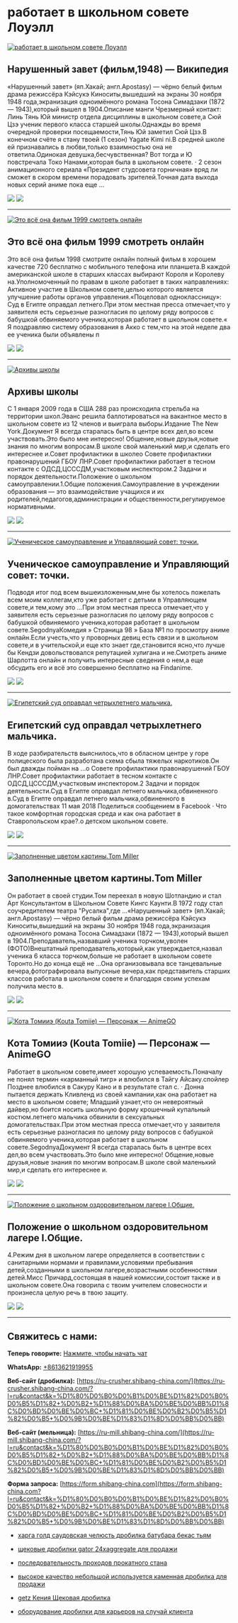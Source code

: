 # работает в школьном совете Лоуэлл

<a href="https://swt.shibang-china.com/?l=ru&img&k=%D1%80%D0%B0%D0%B1%D0%BE%D1%82%D0%B0%D0%B5%D1%82+%D0%B2+%D1%88%D0%BA%D0%BE%D0%BB%D1%8C%D0%BD%D0%BE%D0%BC+%D1%81%D0%BE%D0%B2%D0%B5%D1%82%D0%B5+%D0%9B%D0%BE%D1%83%D1%8D%D0%BB%D0%BB" target="_blank">![работает в школьном совете Лоуэлл](http://static.shibang-china.com/all-800x300/1416.jpg)</a>

## Нарушенный завет (фильм,1948) — Википедия
&#171;Нарушенный завет&#187; (яп.Хакай; англ.Apostasy) — чёрно белый фильм драма режиссёра Кэйсукэ Киноситы,вышедший на экраны 30 ноября 1948 года,экранизация одноимённого романа Тосона Симадзаки (1872 — 1943),который вышел в 1904.Описание манги Чрезмерный контакт: Линь Тянь Юй министр отдела дисциплины в школьном совете,а Сюй Цзэ ученик первого класса старшей школы.Однажды во время очередной проверки посещаемости,Тянь Юй заметил Сюй Цзэ.В конечном счёте я стану твоей (1 сезон) Yagate Kimi ni.В средней школе ей признавались в любви,только взаимностью она не ответила.Одинокая девушка,бесчувственная? Вот тогда и Ю повстречала Токо Нанами,которая была в школьном совете.&nbsp;&#0183;&#32;2 сезон анимационного сериала &#171;Президент студсовета горничная&#187; вряд ли сможет в скором времени порадовать зрителей.Точная дата выхода новых серий аниме пока еще …


<a href="https://whatsapp.shibangsoft.com/WhatsApp.php" target="_blank" title="WhatsApp">![](http://static.shibang-china.com/icon/whatsapp.png)</a> <a href="https://swt.shibang-china.com/?l=ru&icon&k=%D1%80%D0%B0%D0%B1%D0%BE%D1%82%D0%B0%D0%B5%D1%82+%D0%B2+%D1%88%D0%BA%D0%BE%D0%BB%D1%8C%D0%BD%D0%BE%D0%BC+%D1%81%D0%BE%D0%B2%D0%B5%D1%82%D0%B5+%D0%9B%D0%BE%D1%83%D1%8D%D0%BB%D0%BB" target="_blank">![](http://static.shibang-china.com/icon/chat-ru.png)</a>

---

<a href="https://swt.shibang-china.com/?l=ru&img&k=%D1%80%D0%B0%D0%B1%D0%BE%D1%82%D0%B0%D0%B5%D1%82+%D0%B2+%D1%88%D0%BA%D0%BE%D0%BB%D1%8C%D0%BD%D0%BE%D0%BC+%D1%81%D0%BE%D0%B2%D0%B5%D1%82%D0%B5+%D0%9B%D0%BE%D1%83%D1%8D%D0%BB%D0%BB" target="_blank">![Это всё она фильм 1999 смотреть онлайн](http://static.shibang-china.com/all-800x300/1224.jpg)</a>

## Это всё она фильм 1999 смотреть онлайн
Это всё она фильм 1998 смотрите онлайн полный фильм в хорошем качестве 720 бесплатно c мобильного телефона или планшета.В каждой американской школе в старших классах выбирают Короля и Королеву на.Уполномоченный по правам в школе работает в таких направлениях: Активное участие в Школьном совете,целью которого является улучшение работы органов управления.&#171;Поцеловал одноклассницу&#187;: Суд в Египте оправдал летнего.При этом местная пресса отмечает,что у заявителя есть серьезные разногласия по целому ряду вопросов с бабушкой обвиняемого ученика,которая работает в школьном совете.&#171; Я поздравляю систему образования в Акко с тем,что на этой неделе два ее ученика были объявлены п


<a href="https://whatsapp.shibangsoft.com/WhatsApp.php" target="_blank" title="WhatsApp">![](http://static.shibang-china.com/icon/whatsapp.png)</a> <a href="https://swt.shibang-china.com/?l=ru&icon&k=%D1%80%D0%B0%D0%B1%D0%BE%D1%82%D0%B0%D0%B5%D1%82+%D0%B2+%D1%88%D0%BA%D0%BE%D0%BB%D1%8C%D0%BD%D0%BE%D0%BC+%D1%81%D0%BE%D0%B2%D0%B5%D1%82%D0%B5+%D0%9B%D0%BE%D1%83%D1%8D%D0%BB%D0%BB" target="_blank">![](http://static.shibang-china.com/icon/chat-ru.png)</a>

---

<a href="https://swt.shibang-china.com/?l=ru&img&k=%D1%80%D0%B0%D0%B1%D0%BE%D1%82%D0%B0%D0%B5%D1%82+%D0%B2+%D1%88%D0%BA%D0%BE%D0%BB%D1%8C%D0%BD%D0%BE%D0%BC+%D1%81%D0%BE%D0%B2%D0%B5%D1%82%D0%B5+%D0%9B%D0%BE%D1%83%D1%8D%D0%BB%D0%BB" target="_blank">![Архивы школы](http://static.shibang-china.com/all-800x300/459.jpg)</a>

## Архивы школы
С 1 января 2009 года в США 288 раз происходила стрельба на территории школ.Эванс решила баллотироваться на вакантное место в школьном совете из 12 членов и выиграла выборы.Издание The New York.Документ Я всегда старалась быть в центре всех дел,во всем участвовать.Это было мне интересно! Общение,новые друзья,новые знания по многим вопросам.В школе свой маленький мир,и сделать его интереснее и.Совет профилактики в школео Совете профилактики правонарушений ГБОУ ЛНР.Совет профилактики работает в тесном контакте с ОДСД,ЦСССДМ,участковым инспектором.2 Задачи и порядок деятельности.Положение о школьном самоуправлении.1.Общие положения.Самоуправление в учреждении образования — это взаимо&#173;действие учащихся и их родителей,педагогов,администрации и общественности,регулируемое нормативными.


<a href="https://whatsapp.shibangsoft.com/WhatsApp.php" target="_blank" title="WhatsApp">![](http://static.shibang-china.com/icon/whatsapp.png)</a> <a href="https://swt.shibang-china.com/?l=ru&icon&k=%D1%80%D0%B0%D0%B1%D0%BE%D1%82%D0%B0%D0%B5%D1%82+%D0%B2+%D1%88%D0%BA%D0%BE%D0%BB%D1%8C%D0%BD%D0%BE%D0%BC+%D1%81%D0%BE%D0%B2%D0%B5%D1%82%D0%B5+%D0%9B%D0%BE%D1%83%D1%8D%D0%BB%D0%BB" target="_blank">![](http://static.shibang-china.com/icon/chat-ru.png)</a>

---

<a href="https://swt.shibang-china.com/?l=ru&img&k=%D1%80%D0%B0%D0%B1%D0%BE%D1%82%D0%B0%D0%B5%D1%82+%D0%B2+%D1%88%D0%BA%D0%BE%D0%BB%D1%8C%D0%BD%D0%BE%D0%BC+%D1%81%D0%BE%D0%B2%D0%B5%D1%82%D0%B5+%D0%9B%D0%BE%D1%83%D1%8D%D0%BB%D0%BB" target="_blank">![Ученическое самоуправление и Управляющий совет: точки.](http://static.shibang-china.com/all-800x300/29.jpg)</a>

## Ученическое самоуправление и Управляющий совет: точки.
Подводя итог под всем вышеизложенным,мне бы хотелось пожелать всем моим коллегам,кто уже работает с детьми в Управляющем совете,и тем,кому это …При этом местная пресса отмечает,что у заявителя есть серьезные разногласия по целому ряду вопросов с бабушкой обвиняемого ученика,которая работает в школьном совете.SegodnyaКомедия &#187; Страница 98 &#187; База №1 по просмотру аниме онлайн.Если учесть,что у проворных девиц есть связи и в школьном совете,и в учительской,и еще кто знает где,становится ясно,что лучше бы Кендзи довольствовался репутацией хулигана и не.Смотреть аниме Шарлотта онлайн и получить интересные сведения о нем,а еще обсудить его и всё это совершенно бесплатно на Findanime.


<a href="https://whatsapp.shibangsoft.com/WhatsApp.php" target="_blank" title="WhatsApp">![](http://static.shibang-china.com/icon/whatsapp.png)</a> <a href="https://swt.shibang-china.com/?l=ru&icon&k=%D1%80%D0%B0%D0%B1%D0%BE%D1%82%D0%B0%D0%B5%D1%82+%D0%B2+%D1%88%D0%BA%D0%BE%D0%BB%D1%8C%D0%BD%D0%BE%D0%BC+%D1%81%D0%BE%D0%B2%D0%B5%D1%82%D0%B5+%D0%9B%D0%BE%D1%83%D1%8D%D0%BB%D0%BB" target="_blank">![](http://static.shibang-china.com/icon/chat-ru.png)</a>

---

<a href="https://swt.shibang-china.com/?l=ru&img&k=%D1%80%D0%B0%D0%B1%D0%BE%D1%82%D0%B0%D0%B5%D1%82+%D0%B2+%D1%88%D0%BA%D0%BE%D0%BB%D1%8C%D0%BD%D0%BE%D0%BC+%D1%81%D0%BE%D0%B2%D0%B5%D1%82%D0%B5+%D0%9B%D0%BE%D1%83%D1%8D%D0%BB%D0%BB" target="_blank">![Египетский суд оправдал четрыхлетнего мальчика.](http://static.shibang-china.com/all-800x300/1016.jpg)</a>

## Египетский суд оправдал четрыхлетнего мальчика.
В ходе разбирательств выяснилось,что в обласном центре у горе полицеского была разработана схема сбыла тяжелых наркотиков.Он был дважды пойман на …о Совете профилактики правонарушений ГБОУ ЛНР.Совет профилактики работает в тесном контакте с ОДСД,ЦСССДМ,участковым инспектором.2 Задачи и порядок деятельности.Суд в Египте оправдал летнего мальчика,обвиненного в.Суд в Египте оправдал летнего мальчика,обвиненного в домогательствах 11 мая 2018 Поделиться сообщением в Facebook&nbsp;&#0183;&#32;Что такое комфортная городская среда и как она работает в Ставропольском крае?.о детском школьном совете.


<a href="https://whatsapp.shibangsoft.com/WhatsApp.php" target="_blank" title="WhatsApp">![](http://static.shibang-china.com/icon/whatsapp.png)</a> <a href="https://swt.shibang-china.com/?l=ru&icon&k=%D1%80%D0%B0%D0%B1%D0%BE%D1%82%D0%B0%D0%B5%D1%82+%D0%B2+%D1%88%D0%BA%D0%BE%D0%BB%D1%8C%D0%BD%D0%BE%D0%BC+%D1%81%D0%BE%D0%B2%D0%B5%D1%82%D0%B5+%D0%9B%D0%BE%D1%83%D1%8D%D0%BB%D0%BB" target="_blank">![](http://static.shibang-china.com/icon/chat-ru.png)</a>

---

<a href="https://swt.shibang-china.com/?l=ru&img&k=%D1%80%D0%B0%D0%B1%D0%BE%D1%82%D0%B0%D0%B5%D1%82+%D0%B2+%D1%88%D0%BA%D0%BE%D0%BB%D1%8C%D0%BD%D0%BE%D0%BC+%D1%81%D0%BE%D0%B2%D0%B5%D1%82%D0%B5+%D0%9B%D0%BE%D1%83%D1%8D%D0%BB%D0%BB" target="_blank">![Заполненные цветом картины.Tom Miller](http://static.shibang-china.com/all-800x300/881.jpg)</a>

## Заполненные цветом картины.Tom Miller
Он работает в своей студии.Том переехал в новую Шотландию и стал Арт Консультантом в Школьном Совете Кингс Каунти.В 1972 году стал соучредителем театра &quot;Русалка&quot;,где …&#171;Нарушенный завет&#187; (яп.Хакай; англ.Apostasy) — чёрно белый фильм драма режиссёра Кэйсукэ Киноситы,вышедший на экраны 30 ноября 1948 года,экранизация одноимённого романа Тосона Симадзаки (1872 — 1943),который вышел в 1904.Преподаватель,назвавший ученика торчком,уволен (ФОТО)Внештатный преподаватель,который,как утверждается,назвал ученика 6 класса торчком,больше не работает в школьном совете Торонто.Но до конца ещё не …Она организовывала все танцевальные вечера,фотографировала выпускные вечера,как представитель старших классов работала в школьном совете и благодаря своим успехам получила место в.


<a href="https://whatsapp.shibangsoft.com/WhatsApp.php" target="_blank" title="WhatsApp">![](http://static.shibang-china.com/icon/whatsapp.png)</a> <a href="https://swt.shibang-china.com/?l=ru&icon&k=%D1%80%D0%B0%D0%B1%D0%BE%D1%82%D0%B0%D0%B5%D1%82+%D0%B2+%D1%88%D0%BA%D0%BE%D0%BB%D1%8C%D0%BD%D0%BE%D0%BC+%D1%81%D0%BE%D0%B2%D0%B5%D1%82%D0%B5+%D0%9B%D0%BE%D1%83%D1%8D%D0%BB%D0%BB" target="_blank">![](http://static.shibang-china.com/icon/chat-ru.png)</a>

---

<a href="https://swt.shibang-china.com/?l=ru&img&k=%D1%80%D0%B0%D0%B1%D0%BE%D1%82%D0%B0%D0%B5%D1%82+%D0%B2+%D1%88%D0%BA%D0%BE%D0%BB%D1%8C%D0%BD%D0%BE%D0%BC+%D1%81%D0%BE%D0%B2%D0%B5%D1%82%D0%B5+%D0%9B%D0%BE%D1%83%D1%8D%D0%BB%D0%BB" target="_blank">![Кота Томииэ (Kouta Tomiie) — Персонаж — AnimeGO](http://static.shibang-china.com/all-800x300/186.jpg)</a>

## Кота Томииэ (Kouta Tomiie) — Персонаж — AnimeGO
Работает в школьном совете,имеет хорошую успеваемость.Поначалу не понял термин &#171;карманный тигр&#187; и влюбился в Тайгу Айсаку.спойлер Позднее влюбился в Сакуру Кано и в результате стал с.&nbsp;&#0183;&#32;Донна пытается держать Кливленд из своей кампании,как она работает на место в школьном совете; Младший узнает,что он невероятный дайвер,но боится носить школьную форму крошечный купальный костюм.летнего мальчика обвинили в сексуальных домогательствах.При этом местная пресса отмечает,что у заявителя есть серьезные разногласия по целому ряду вопросов с бабушкой обвиняемого ученика,которая работает в школьном совете.SegodnyaДокумент Я всегда старалась быть в центре всех дел,во всем участвовать.Это было мне интересно! Общение,новые друзья,новые знания по многим вопросам.В школе свой маленький мир,и сделать его интереснее и.


<a href="https://whatsapp.shibangsoft.com/WhatsApp.php" target="_blank" title="WhatsApp">![](http://static.shibang-china.com/icon/whatsapp.png)</a> <a href="https://swt.shibang-china.com/?l=ru&icon&k=%D1%80%D0%B0%D0%B1%D0%BE%D1%82%D0%B0%D0%B5%D1%82+%D0%B2+%D1%88%D0%BA%D0%BE%D0%BB%D1%8C%D0%BD%D0%BE%D0%BC+%D1%81%D0%BE%D0%B2%D0%B5%D1%82%D0%B5+%D0%9B%D0%BE%D1%83%D1%8D%D0%BB%D0%BB" target="_blank">![](http://static.shibang-china.com/icon/chat-ru.png)</a>

---

<a href="https://swt.shibang-china.com/?l=ru&img&k=%D1%80%D0%B0%D0%B1%D0%BE%D1%82%D0%B0%D0%B5%D1%82+%D0%B2+%D1%88%D0%BA%D0%BE%D0%BB%D1%8C%D0%BD%D0%BE%D0%BC+%D1%81%D0%BE%D0%B2%D0%B5%D1%82%D0%B5+%D0%9B%D0%BE%D1%83%D1%8D%D0%BB%D0%BB" target="_blank">![Положение о школьном оздоровительном лагере I.Общие.](http://static.shibang-china.com/all-800x300/373.jpg)</a>

## Положение о школьном оздоровительном лагере I.Общие.
4.Режим дня в школьном лагере определяется в соответствии с санитарными нормами и правилами,условиями пребывания детей,созданными в школьном лагере,возрастными особенностями детей.Мисс Причард,состоящая в нашей комиссии,состоит также и в школьном совете.Она говорила с твоим учителем словесности и произнесла целую речь в твою защиту.

<a href="https://whatsapp.shibangsoft.com/WhatsApp.php" target="_blank" title="WhatsApp">![](http://static.shibang-china.com/icon/whatsapp.png)</a> <a href="https://swt.shibang-china.com/?l=ru&icon&k=%D1%80%D0%B0%D0%B1%D0%BE%D1%82%D0%B0%D0%B5%D1%82+%D0%B2+%D1%88%D0%BA%D0%BE%D0%BB%D1%8C%D0%BD%D0%BE%D0%BC+%D1%81%D0%BE%D0%B2%D0%B5%D1%82%D0%B5+%D0%9B%D0%BE%D1%83%D1%8D%D0%BB%D0%BB" target="_blank">![](http://static.shibang-china.com/icon/chat-ru.png)</a>

---
## Свяжитесь с нами:

**Теперь говорите:** [Нажмите, чтобы начать чат](https://swt.shibang-china.com?l=ru&contact&k=%D1%80%D0%B0%D0%B1%D0%BE%D1%82%D0%B0%D0%B5%D1%82+%D0%B2+%D1%88%D0%BA%D0%BE%D0%BB%D1%8C%D0%BD%D0%BE%D0%BC+%D1%81%D0%BE%D0%B2%D0%B5%D1%82%D0%B5+%D0%9B%D0%BE%D1%83%D1%8D%D0%BB%D0%BB)

**WhatsApp:**  [+8613621919955](https://whatsapp.shibangsoft.com/WhatsApp.php)

**Веб-сайт (дробилка):** [https://ru-crusher.shibang-china.com/](https://ru-crusher.shibang-china.com/?l=ru&contact&k=%D1%80%D0%B0%D0%B1%D0%BE%D1%82%D0%B0%D0%B5%D1%82+%D0%B2+%D1%88%D0%BA%D0%BE%D0%BB%D1%8C%D0%BD%D0%BE%D0%BC+%D1%81%D0%BE%D0%B2%D0%B5%D1%82%D0%B5+%D0%9B%D0%BE%D1%83%D1%8D%D0%BB%D0%BB)

**Веб-сайт (мельница):** [https://ru-mill.shibang-china.com/](https://ru-mill.shibang-china.com/?l=ru&contact&k=%D1%80%D0%B0%D0%B1%D0%BE%D1%82%D0%B0%D0%B5%D1%82+%D0%B2+%D1%88%D0%BA%D0%BE%D0%BB%D1%8C%D0%BD%D0%BE%D0%BC+%D1%81%D0%BE%D0%B2%D0%B5%D1%82%D0%B5+%D0%9B%D0%BE%D1%83%D1%8D%D0%BB%D0%BB)

**Форма запроса:** [https://form.shibang-china.com](https://form.shibang-china.com?l=ru&contact&k=%D1%80%D0%B0%D0%B1%D0%BE%D1%82%D0%B0%D0%B5%D1%82+%D0%B2+%D1%88%D0%BA%D0%BE%D0%BB%D1%8C%D0%BD%D0%BE%D0%BC+%D1%81%D0%BE%D0%B2%D0%B5%D1%82%D0%B5+%D0%9B%D0%BE%D1%83%D1%8D%D0%BB%D0%BB)

* [харга голд саудовская челюсть дробилка батубара бекас тьям](../123/%D1%85%D0%B0%D1%80%D0%B3%D0%B0%20%D0%B3%D0%BE%D0%BB%D0%B4%20%D1%81%D0%B0%D1%83%D0%B4%D0%BE%D0%B2%D1%81%D0%BA%D0%B0%D1%8F%20%D1%87%D0%B5%D0%BB%D1%8E%D1%81%D1%82%D1%8C%20%D0%B4%D1%80%D0%BE%D0%B1%D0%B8%D0%BB%D0%BA%D0%B0%20%D0%B1%D0%B0%D1%82%D1%83%D0%B1%D0%B0%D1%80%D0%B0%20%D0%B1%D0%B5%D0%BA%D0%B0%D1%81%20%D1%82%D1%8C%D1%8F%D0%BC.md)

* [щековые дробилки gator 24xaggregate для продажи](../124/%D1%89%D0%B5%D0%BA%D0%BE%D0%B2%D1%8B%D0%B5%20%D0%B4%D1%80%D0%BE%D0%B1%D0%B8%D0%BB%D0%BA%D0%B8%20gator%2024xaggregate%20%D0%B4%D0%BB%D1%8F%20%D0%BF%D1%80%D0%BE%D0%B4%D0%B0%D0%B6%D0%B8.md)

* [последовательность проходов прокатного стана](../122/%D0%BF%D0%BE%D1%81%D0%BB%D0%B5%D0%B4%D0%BE%D0%B2%D0%B0%D1%82%D0%B5%D0%BB%D1%8C%D0%BD%D0%BE%D1%81%D1%82%D1%8C%20%D0%BF%D1%80%D0%BE%D1%85%D0%BE%D0%B4%D0%BE%D0%B2%20%D0%BF%D1%80%D0%BE%D0%BA%D0%B0%D1%82%D0%BD%D0%BE%D0%B3%D0%BE%20%D1%81%D1%82%D0%B0%D0%BD%D0%B0.md)

* [высокое качество небольшой используется каменная дробилка для продажи](../124/%D0%B2%D1%8B%D1%81%D0%BE%D0%BA%D0%BE%D0%B5%20%D0%BA%D0%B0%D1%87%D0%B5%D1%81%D1%82%D0%B2%D0%BE%20%D0%BD%D0%B5%D0%B1%D0%BE%D0%BB%D1%8C%D1%88%D0%BE%D0%B9%20%D0%B8%D1%81%D0%BF%D0%BE%D0%BB%D1%8C%D0%B7%D1%83%D0%B5%D1%82%D1%81%D1%8F%20%D0%BA%D0%B0%D0%BC%D0%B5%D0%BD%D0%BD%D0%B0%D1%8F%20%D0%B4%D1%80%D0%BE%D0%B1%D0%B8%D0%BB%D0%BA%D0%B0%20%D0%B4%D0%BB%D1%8F%20%D0%BF%D1%80%D0%BE%D0%B4%D0%B0%D0%B6%D0%B8.md)

* [getz Кения Щековая дробилка](../122/getz%20%D0%9A%D0%B5%D0%BD%D0%B8%D1%8F%20%D0%A9%D0%B5%D0%BA%D0%BE%D0%B2%D0%B0%D1%8F%20%D0%B4%D1%80%D0%BE%D0%B1%D0%B8%D0%BB%D0%BA%D0%B0.md)

* [оборудование дробилки для карьеров на случай клиента](../123/%D0%BE%D0%B1%D0%BE%D1%80%D1%83%D0%B4%D0%BE%D0%B2%D0%B0%D0%BD%D0%B8%D0%B5%20%D0%B4%D1%80%D0%BE%D0%B1%D0%B8%D0%BB%D0%BA%D0%B8%20%D0%B4%D0%BB%D1%8F%20%D0%BA%D0%B0%D1%80%D1%8C%D0%B5%D1%80%D0%BE%D0%B2%20%D0%BD%D0%B0%20%D1%81%D0%BB%D1%83%D1%87%D0%B0%D0%B9%20%D0%BA%D0%BB%D0%B8%D0%B5%D0%BD%D1%82%D0%B0.md)